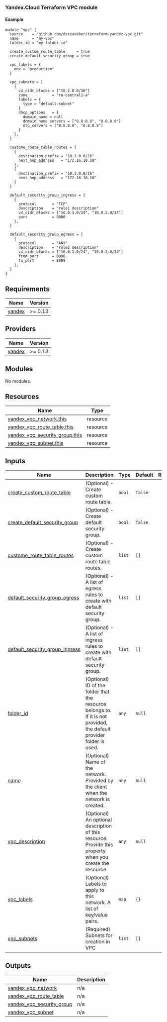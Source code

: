 ### Yandex.Cloud Terraform VPC module
#### Example
```
module "vpc" {
  source    = "github.com/darzanebor/terraform-yandex-vpc.git"
  name      = "my-vpc"
  folder_id = "my-folder-id"
  
  create_custom_route_table     = true
  create_default_security_group = true

  vpc_labels = { 
    env = "production"
  }

  vpc_subnets = [
    {
      v4_cidr_blocks = ["10.2.0.0/16"]
      zone           = "ru-central1-a"
      labels = { 
        type = "default-subnet"
      }
      dhcp_options   = {
        domain_name = null
        domain_name_servers = ["8.8.8.8", "8.8.8.8"] 
        ntp_servers = ["8.8.8.8", "8.8.8.8"]       
      }
    },
  ]

  custome_route_table_routes = [
    {
      destination_prefix = "10.2.0.0/16"
      next_hop_address   = "172.16.10.10"
    },
    {
      destination_prefix = "10.3.0.0/16"
      next_hop_address   = "172.16.10.10"
    }
  ]

  default_security_group_ingress = [
    {
      protocol       = "TCP"
      description    = "rule1 description"
      v4_cidr_blocks = ["10.0.1.0/24", "10.0.2.0/24"]
      port           = 8080
    },
  ]

  default_security_group_egress = [
    {
      protocol       = "ANY"
      description    = "rule2 description"
      v4_cidr_blocks = ["10.0.1.0/24", "10.0.2.0/24"]
      from_port      = 8090
      to_port        = 8099
    },
  ]  
}
```

## Requirements

| Name | Version |
|------|---------|
| <a name="requirement_yandex"></a> [yandex](#requirement\_yandex) | >= 0.13 |

## Providers

| Name | Version |
|------|---------|
| <a name="provider_yandex"></a> [yandex](#provider\_yandex) | >= 0.13 |

## Modules

No modules.

## Resources

| Name | Type |
|------|------|
| [yandex_vpc_network.this](https://registry.terraform.io/providers/yandex-cloud/yandex/latest/docs/resources/vpc_network) | resource |
| [yandex_vpc_route_table.this](https://registry.terraform.io/providers/yandex-cloud/yandex/latest/docs/resources/vpc_route_table) | resource |
| [yandex_vpc_security_group.this](https://registry.terraform.io/providers/yandex-cloud/yandex/latest/docs/resources/vpc_security_group) | resource |
| [yandex_vpc_subnet.this](https://registry.terraform.io/providers/yandex-cloud/yandex/latest/docs/resources/vpc_subnet) | resource |

## Inputs

| Name | Description | Type | Default | Required |
|------|-------------|------|---------|:--------:|
| <a name="input_create_custom_route_table"></a> [create\_custom\_route\_table](#input\_create\_custom\_route\_table) | (Optional) - Create custom route table. | `bool` | `false` | no |
| <a name="input_create_default_security_group"></a> [create\_default\_security\_group](#input\_create\_default\_security\_group) | (Optional) - Create default security group. | `bool` | `false` | no |
| <a name="input_custome_route_table_routes"></a> [custome\_route\_table\_routes](#input\_custome\_route\_table\_routes) | (Optional) - Create custom route table routes. | `list` | `[]` | no |
| <a name="input_default_security_group_egress"></a> [default\_security\_group\_egress](#input\_default\_security\_group\_egress) | (Optional) - A list of egress rules to create with default security group. | `list` | `[]` | no |
| <a name="input_default_security_group_ingress"></a> [default\_security\_group\_ingress](#input\_default\_security\_group\_ingress) | (Optional) - A list of ingress rules to create with default security group. | `list` | `[]` | no |
| <a name="input_folder_id"></a> [folder\_id](#input\_folder\_id) | (Optional) ID of the folder that the resource belongs to. If it is not provided, the default provider folder is used. | `any` | `null` | no |
| <a name="input_name"></a> [name](#input\_name) | (Optional) Name of the network. Provided by the client when the network is created. | `any` | `null` | no |
| <a name="input_vpc_description"></a> [vpc\_description](#input\_vpc\_description) | (Optional) An optional description of this resource. Provide this property when you create the resource. | `any` | `null` | no |
| <a name="input_vpc_labels"></a> [vpc\_labels](#input\_vpc\_labels) | (Optional) Labels to apply to this network. A list of key/value pairs. | `map` | `{}` | no |
| <a name="input_vpc_subnets"></a> [vpc\_subnets](#input\_vpc\_subnets) | (Required) Subnets for creation in VPC | `list` | `[]` | yes |

## Outputs

| Name | Description |
|------|-------------|
| <a name="output_yandex_vpc_network"></a> [yandex\_vpc\_network](#output\_yandex\_vpc\_network) | n/a |
| <a name="output_yandex_vpc_route_table"></a> [yandex\_vpc\_route\_table](#output\_yandex\_vpc\_route\_table) | n/a |
| <a name="output_yandex_vpc_security_group"></a> [yandex\_vpc\_security\_group](#output\_yandex\_vpc\_security\_group) | n/a |
| <a name="output_yandex_vpc_subnet"></a> [yandex\_vpc\_subnet](#output\_yandex\_vpc\_subnet) | n/a |
